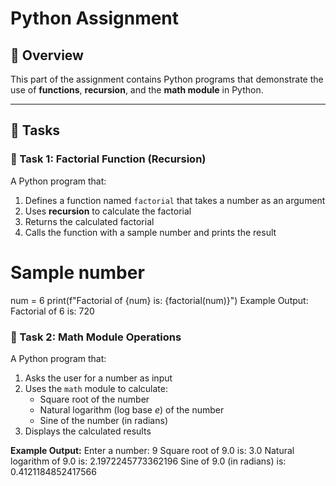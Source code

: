 # Python Assignment

## 📌 Overview
This part of the assignment contains Python programs that demonstrate the use of **functions**, **recursion**, and the **math module** in Python.

---

## 📝 Tasks

### 🔹 Task 1: Factorial Function (Recursion)
A Python program that:
1. Defines a function named `factorial` that takes a number as an argument  
2. Uses **recursion** to calculate the factorial  
3. Returns the calculated factorial  
4. Calls the function with a sample number and prints the result  

# Sample number
num = 6
print(f"Factorial of {num} is: {factorial(num)}")
Example Output:
Factorial of 6 is: 720

### 🔹 Task 2: Math Module Operations
A Python program that:
1. Asks the user for a number as input  
2. Uses the `math` module to calculate:  
   - Square root of the number  
   - Natural logarithm (log base *e*) of the number  
   - Sine of the number (in radians)  
3. Displays the calculated results  

**Example Output:**
Enter a number: 9
Square root of 9.0 is: 3.0
Natural logarithm of 9.0 is: 2.1972245773362196
Sine of 9.0 (in radians) is: 0.4121184852417566
